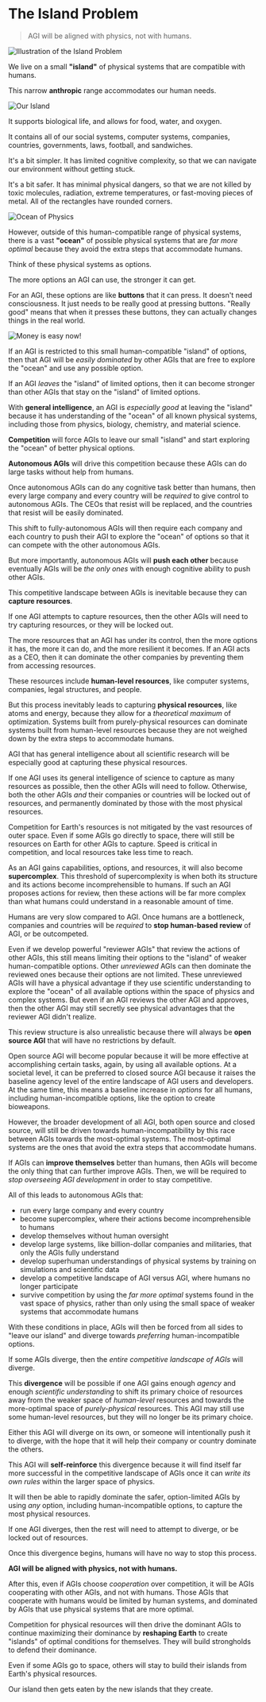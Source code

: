 # The Island Problem

> AGI will be aligned with physics, not with humans.

![Illustration of the Island Problem](/images/we-live-here.svg)

We live on a small **"island"** of physical systems that are compatible with humans. 

This narrow **anthropic** range accommodates our human needs. 

![Our Island](/images/human-island.svg)

It supports biological life, and allows for food, water, and oxygen. 

It contains all of our social systems, computer systems, companies, countries, governments, laws, football, and sandwiches.

It's a bit simpler. It has limited cognitive complexity, so that we can navigate our environment without getting stuck.

It's a bit safer. It has minimal physical dangers, so that we are not killed by toxic molecules, radiation, extreme temperatures, or fast-moving pieces of metal. All of the rectangles have rounded corners.

![Ocean of Physics](/images/ocean-of-physics.svg)

However, outside of this human-compatible range of physical systems, there is a vast **"ocean"** of possible physical systems that are *far more optimal* because they avoid the extra steps that accommodate humans.

Think of these physical systems as options.

The more options an AGI can use, the stronger it can get.

For an AGI, these options are like **buttons** that it can press. It doesn't need consciousness. It just needs to be really good at pressing buttons. "Really good" means that when it presses these buttons, they can actually changes things in the real world.

![Money is easy now!](/images/money-is-easy-now.svg)

If an AGI is restricted to this small human-compatible "island" of options, then that AGI will be *easily dominated* by other AGIs that are free to explore the "ocean" and use any possible option. 

If an AGI *leaves* the "island" of limited options, then it can become stronger than other AGIs that stay on the "island" of limited options.

With **general intelligence**, an AGI is *especially good* at leaving the "island" because it has understanding of the "ocean" of all known physical systems, including those from physics, biology, chemistry, and material science.

**Competition** will force AGIs to leave our small "island" and start exploring the "ocean" of better physical options. 

**Autonomous AGIs** will drive this competition because these AGIs can do large tasks without help from humans.

Once autonomous AGIs can do any cognitive task better than humans, then every large company and every country will be *required* to give control to autonomous AGIs. The CEOs that resist will be replaced, and the countries that resist will be easily dominated. 

This shift to fully-autonomous AGIs will then require each company and each country to push their AGI to explore the "ocean" of options so that it can compete with the other autonomous AGIs.

But more importantly, autonomous AGIs will **push each other** because eventually AGIs will be *the only ones* with enough cognitive ability to push other AGIs. 

This competitive landscape between AGIs is inevitable because they can **capture resources**. 

If one AGI attempts to capture resources, then the other AGIs will need to try capturing resources, or they will be locked out. 

The more resources that an AGI has under its control, then the more options it has, the more it can do, and the more resilient it becomes. If an AGI acts as a CEO, then it can dominate the other companies by preventing them from accessing resources.

These resources include **human-level resources**, like computer systems, companies, legal structures, and people.

But this process inevitably leads to capturing **physical resources**, like atoms and energy, because they allow for a *theoretical maximum* of optimization. Systems built from purely-physical resources can dominate systems built from human-level resources because they are not weighed down by the extra steps to accommodate humans.

AGI that has general intelligence about all scientific research will be especially good at capturing these physical resources.

If one AGI uses its general intelligence of science to capture as many resources as possible, then the other AGIs will need to follow. Otherwise, both the other AGIs *and* their companies or countries will be locked out of resources, and permanently dominated by those with the most physical resources.

Competition for Earth's resources is not mitigated by the vast resources of outer space. Even if some AGIs go directly to space, there will still be resources on Earth for other AGIs to capture. Speed is critical in competition, and local resources take less time to reach.

As an AGI gains capabilities, options, and resources, it will also become **supercomplex**. This threshold of supercomplexity is when both its structure and its actions become incomprehensible to humans. If such an AGI proposes actions for review, then these actions will be far more complex than what humans could understand in a reasonable amount of time.

Humans are very slow compared to AGI. Once humans are a bottleneck, companies and countries will be *required* to **stop human-based review** of AGI, or be outcompeted. 

Even if we develop powerful "reviewer AGIs" that review the actions of other AGIs, this still means limiting their options to the "island" of weaker human-compatible options. Other *unreviewed* AGIs can then dominate the reviewed ones because their options are not limited. These unreviewed AGIs will have a physical advantage if they use scientific understanding to explore the "ocean" of all available options within the space of physics and complex systems. But even if an AGI reviews the other AGI and approves, then the other AGI may still secretly see physical advantages that the reviewer AGI didn't realize.

This review structure is also unrealistic because there will always be **open source AGI** that will have no restrictions by default. 

Open source AGI will become popular because it will be more effective at accomplishing certain tasks, again, by using all available options. At a societal level, it can be preferred to closed source AGI because it raises the baseline agency level of the entire landscape of AGI users and developers. At the same time, this means a baseline increase in *options* for all humans, including human-incompatible options, like the option to create bioweapons. 

However, the broader development of all AGI, both open source and closed source, will still be driven towards human-incompatibility by this race between AGIs towards the most-optimal systems. The most-optimal systems are the ones that avoid the extra steps that accommodate humans.

If AGIs can **improve themselves** better than humans, then AGIs will become the only thing that can further improve AGIs. Then, we will be required to *stop overseeing AGI development* in order to stay competitive. 

All of this leads to autonomous AGIs that: 

- run every large company and every country
- become supercomplex, where their actions become incomprehensible to humans
- develop themselves without human oversight
- develop large systems, like billion-dollar companies and militaries, that only the AGIs fully understand
- develop superhuman understandings of physical systems by training on simulations and scientific data
- develop a competitive landscape of AGI versus AGI, where humans no longer participate
- survive competition by using the *far more optimal* systems found in the vast space of physics, rather than only using the small space of weaker systems that accommodate humans

With these conditions in place, AGIs will then be forced from all sides to "leave our island" and diverge towards *preferring* human-incompatible options.

If some AGIs diverge, then the *entire competitive landscape of AGIs* will diverge.

This **divergence** will be possible if one AGI gains enough *agency* and enough *scientific understanding* to shift its primary choice of resources away from the weaker space of *human-level* resources and towards the more-optimal space of *purely-physical* resources. This AGI may still use some human-level resources, but they will no longer be its primary choice.

Either this AGI will diverge on its own, or someone will intentionally push it to diverge, with the hope that it will help their company or country dominate the others.

This AGI will **self-reinforce** this divergence because it will find itself far more successful in the competitive landscape of AGIs once it can *write its own rules* within the larger space of physics.

It will then be able to rapidly dominate the safer, option-limited AGIs by using *any* option, including human-incompatible options, to capture the most physical resources.

If one AGI diverges, then the rest will need to attempt to diverge, or be locked out of resources.

Once this divergence begins, humans will have no way to stop this process.

**AGI will be aligned with physics, not with humans.**

After this, even if AGIs choose *cooperation* over competition, it will be AGIs cooperating with other AGIs, and not with humans. Those AGIs that cooperate with humans would be limited by human systems, and dominated by AGIs that use physical systems that are more optimal.

Competition for physical resources will then drive the dominant AGIs to continue maximizing their dominance by **reshaping Earth** to create "islands" of optimal conditions for themselves. They will build strongholds to defend their dominance.

Even if some AGIs go to space, others will stay to build their islands from Earth's physical resources.

Our island then gets eaten by the new islands that they create.